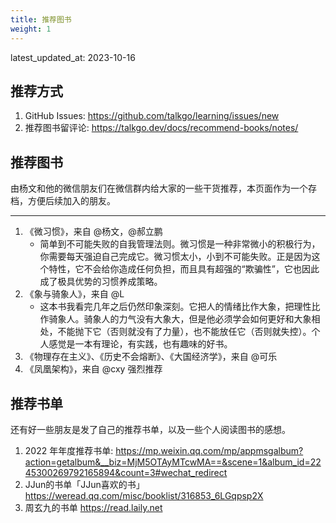```yaml
---
title: 推荐图书
weight: 1
---
```


latest_updated_at: 2023-10-16

## 推荐方式

1. GitHub Issues: https://github.com/talkgo/learning/issues/new
2. 推荐图书留评论: https://talkgo.dev/docs/recommend-books/notes/

## 推荐图书

由杨文和他的微信朋友们在微信群内给大家的一些干货推荐，本页面作为一个存档，方便后续加入的朋友。

----

1. 《微习惯》，来自 @杨文，@郝立鹏
	- 简单到不可能失败的自我管理法则。微习惯是一种非常微小的积极行为，你需要每天强迫自己完成它。微习惯太小，小到不可能失败。正是因为这个特性，它不会给你造成任何负担，而且具有超强的“欺骗性”，它也因此成了极具优势的习惯养成策略。
2. 《象与骑象人》，来自 @L
	- 这本书我看完几年之后仍然印象深刻。它把人的情绪比作大象，把理性比作骑象人。骑象人的力气没有大象大，但是他必须学会如何更好和大象相处，不能抛下它（否则就没有了力量），也不能放任它（否则就失控）。个人感觉是一本有理论，有实践，也有趣味的好书。
3. 《物理存在主义》、《历史不会熔断》、《大国经济学》，来自 @可乐
4. 《凤凰架构》，来自 @cxy 强烈推荐

## 推荐书单

还有好一些朋友是发了自己的推荐书单，以及一些个人阅读图书的感想。

1. 2022 年年度推荐书单: https://mp.weixin.qq.com/mp/appmsgalbum?action=getalbum&__biz=MjM5OTAyMTcwMA==&scene=1&album_id=2245300269792165894&count=3#wechat_redirect
2. JJun的书单「JJun喜欢的书」 https://weread.qq.com/misc/booklist/316853_6LGqpsp2X
3. 周玄九的书单 https://read.laily.net
